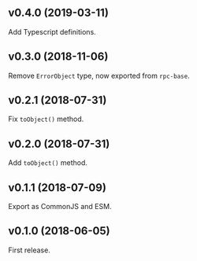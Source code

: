 ## v0.4.0 (2019-03-11)

Add Typescript definitions.

## v0.3.0 (2018-11-06)

Remove `ErrorObject` type, now exported from `rpc-base`.

## v0.2.1 (2018-07-31)

Fix `toObject()` method.

## v0.2.0 (2018-07-31)

Add `toObject()` method.

## v0.1.1 (2018-07-09)

Export as CommonJS and ESM.

## v0.1.0 (2018-06-05)

First release.
